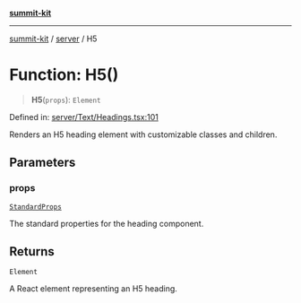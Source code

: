 [**summit-kit**](../../README.md)

***

[summit-kit](../../modules.md) / [server](../README.md) / H5

# Function: H5()

> **H5**(`props`): `Element`

Defined in: [server/Text/Headings.tsx:101](https://github.com/andrewgremlich/summit-kit/blob/6510209d1f3a585ae8e4aa4d09fa74fadb5e8a6f/src/react/server/Text/Headings.tsx#L101)

Renders an H5 heading element with customizable classes and children.

## Parameters

### props

[`StandardProps`](../type-aliases/StandardProps.md)

The standard properties for the heading component.

## Returns

`Element`

A React element representing an H5 heading.
